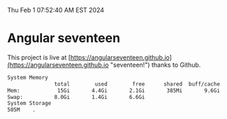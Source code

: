 Thu Feb  1 07:52:40 AM EST 2024

# Angular seventeen


This project is live at [https://angularseventeen.github.io](https://angularseventeen.github.io "seventeen!") thanks to Github.

```bash
System Memory
               total        used        free      shared  buff/cache   available
Mem:            15Gi       4.4Gi       2.1Gi       385Mi       9.6Gi        10Gi
Swap:          8.0Gi       1.4Gi       6.6Gi
System Storage
505M	.
```
```bash
